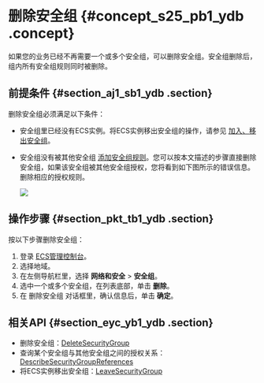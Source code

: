 # 删除安全组 {#concept_s25_pb1_ydb .concept}

如果您的业务已经不再需要一个或多个安全组，可以删除安全组。安全组删除后，组内所有安全组规则同时被删除。

## 前提条件 {#section_aj1_sb1_ydb .section}

删除安全组必须满足以下条件：

-   安全组里已经没有ECS实例。将ECS实例移出安全组的操作，请参见 [加入、移出安全组](intl.zh-CN/用户指南/实例/加入、移出安全组.md#)。
-   安全组没有被其他安全组 [添加安全组规则](intl.zh-CN/用户指南/安全组/添加安全组规则.md#)。您可以按本文描述的步骤直接删除安全组，如果该安全组被其他安全组授权，您将看到如下图所示的错误信息。删除相应的授权规则。

    ![](http://static-aliyun-doc.oss-cn-hangzhou.aliyuncs.com/assets/img/9723/4661_zh-CN.png)


## 操作步骤 {#section_pkt_tb1_ydb .section}

按以下步骤删除安全组：

1.  登录 [ECS管理控制台](https://ecs.console.aliyun.com/#/home)。
2.  选择地域。
3.  在左侧导航栏里，选择 **网络和安全** \> **安全组**。
4.  选中一个或多个安全组，在列表底部，单击 **删除**。
5.  在 删除安全组 对话框里，确认信息后，单击 **确定**。

## 相关API {#section_eyc_yb1_ydb .section}

-   删除安全组：[DeleteSecurityGroup](../../../../intl.zh-CN/API参考/安全组/DeleteSecurityGroup.md#)
-   查询某个安全组与其他安全组之间的授权关系：[DescribeSecurityGroupReferences](../../../../intl.zh-CN/API参考/安全组/DescribeSecurityGroupReferences.md#)
-   将ECS实例移出安全组：[LeaveSecurityGroup](../../../../intl.zh-CN/API参考/安全组/LeaveSecurityGroup.md#)

